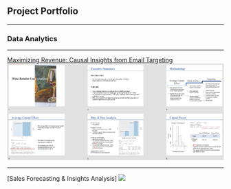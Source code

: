 ## Project Portfolio

---

### Data Analytics
---
[Maximizing Revenue: Causal Insights from Email Targeting](pdf/ooooooo.html)
<img src="images/Retailer.jpeg"/>

---
[Sales Forecasting & Insights Analysis]
<img src="images/Screen Shot 2020-02-19 at 6.17.35 PM.png"/>




